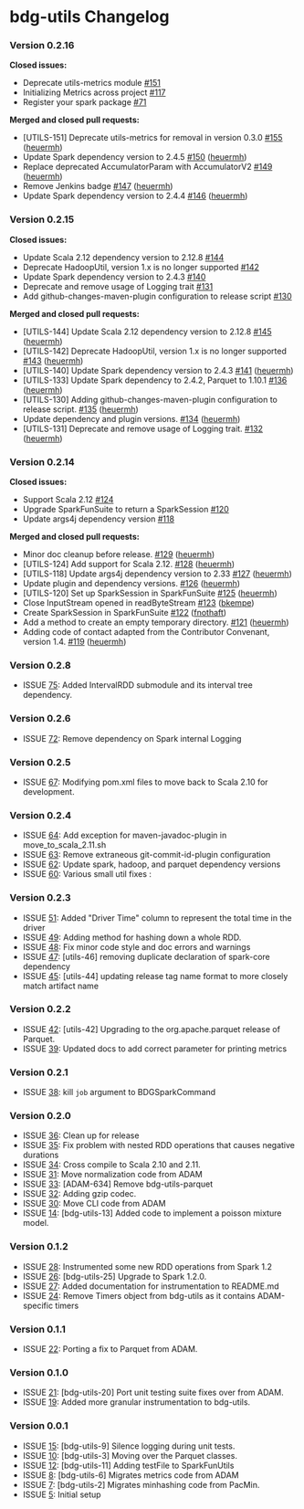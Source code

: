 # bdg-utils Changelog #

### Version 0.2.16 ###

**Closed issues:**

 - Deprecate utils-metrics module [\#151](https://github.com/bigdatagenomics/utils/issues/151)
 - Initializing Metrics across project [\#117](https://github.com/bigdatagenomics/utils/issues/117)
 - Register your spark package [\#71](https://github.com/bigdatagenomics/utils/issues/71)

**Merged and closed pull requests:**

 - [UTILS-151] Deprecate utils-metrics for removal in version 0.3.0 [\#155](https://github.com/bigdatagenomics/utils/pull/155) ([heuermh](https://github.com/heuermh))
 - Update Spark dependency version to 2.4.5 [\#150](https://github.com/bigdatagenomics/utils/pull/150) ([heuermh](https://github.com/heuermh))
 - Replace deprecated AccumulatorParam with AccumulatorV2 [\#149](https://github.com/bigdatagenomics/utils/pull/149) ([heuermh](https://github.com/heuermh))
 - Remove Jenkins badge [\#147](https://github.com/bigdatagenomics/utils/pull/147) ([heuermh](https://github.com/heuermh))
 - Update Spark dependency version to 2.4.4 [\#146](https://github.com/bigdatagenomics/utils/pull/146) ([heuermh](https://github.com/heuermh))


### Version 0.2.15 ###

**Closed issues:**

 - Update Scala 2.12 dependency version to 2.12.8 [\#144](https://github.com/bigdatagenomics/utils/issues/144)
 - Deprecate HadoopUtil, version 1.x is no longer supported [\#142](https://github.com/bigdatagenomics/utils/issues/142)
 - Update Spark dependency version to 2.4.3 [\#140](https://github.com/bigdatagenomics/utils/issues/140)
 - Deprecate and remove usage of Logging trait [\#131](https://github.com/bigdatagenomics/utils/issues/131)
 - Add github-changes-maven-plugin configuration to release script [\#130](https://github.com/bigdatagenomics/utils/issues/130)

**Merged and closed pull requests:**

 - [UTILS-144] Update Scala 2.12 dependency version to 2.12.8 [\#145](https://github.com/bigdatagenomics/utils/pull/145) ([heuermh](https://github.com/heuermh))
 - [UTILS-142] Deprecate HadoopUtil, version 1.x is no longer supported [\#143](https://github.com/bigdatagenomics/utils/pull/143) ([heuermh](https://github.com/heuermh))
 - [UTILS-140] Update Spark dependency version to 2.4.3 [\#141](https://github.com/bigdatagenomics/utils/pull/141) ([heuermh](https://github.com/heuermh))
 - [UTILS-133] Update Spark dependency to 2.4.2, Parquet to 1.10.1 [\#136](https://github.com/bigdatagenomics/utils/pull/136) ([heuermh](https://github.com/heuermh))
 - [UTILS-130] Adding github-changes-maven-plugin configuration to release script. [\#135](https://github.com/bigdatagenomics/utils/pull/135) ([heuermh](https://github.com/heuermh))
 - Update dependency and plugin versions. [\#134](https://github.com/bigdatagenomics/utils/pull/134) ([heuermh](https://github.com/heuermh))
 - [UTILS-131] Deprecate and remove usage of Logging trait. [\#132](https://github.com/bigdatagenomics/utils/pull/132) ([heuermh](https://github.com/heuermh))


### Version 0.2.14 ###

**Closed issues:**

 - Support Scala 2.12 [\#124](https://github.com/bigdatagenomics/utils/issues/124)
 - Upgrade SparkFunSuite to return a SparkSession [\#120](https://github.com/bigdatagenomics/utils/issues/120)
 - Update args4j dependency version [\#118](https://github.com/bigdatagenomics/utils/issues/118)

**Merged and closed pull requests:**

 - Minor doc cleanup before release. [\#129](https://github.com/bigdatagenomics/utils/pull/129) ([heuermh](https://github.com/heuermh))
 - [UTILS-124] Add support for Scala 2.12. [\#128](https://github.com/bigdatagenomics/utils/pull/128) ([heuermh](https://github.com/heuermh))
 - [UTILS-118]  Update args4j dependency version to 2.33 [\#127](https://github.com/bigdatagenomics/utils/pull/127) ([heuermh](https://github.com/heuermh))
 - Update plugin and dependency versions. [\#126](https://github.com/bigdatagenomics/utils/pull/126) ([heuermh](https://github.com/heuermh))
 -  [UTILS-120] Set up SparkSession in SparkFunSuite [\#125](https://github.com/bigdatagenomics/utils/pull/125) ([heuermh](https://github.com/heuermh))
 - Close InputStream opened in readByteStream [\#123](https://github.com/bigdatagenomics/utils/pull/123) ([bkempe](https://github.com/bkempe))
 - Create SparkSession in SparkFunSuite [\#122](https://github.com/bigdatagenomics/utils/pull/122) ([fnothaft](https://github.com/fnothaft))
 - Add a method to create an empty temporary directory. [\#121](https://github.com/bigdatagenomics/utils/pull/121) ([heuermh](https://github.com/heuermh))
 - Adding code of contact adapted from the Contributor Convenant, version 1.4. [\#119](https://github.com/bigdatagenomics/utils/pull/119) ([heuermh](https://github.com/heuermh))

### Version 0.2.8 ###
* ISSUE [75](https://github.com/bigdatagenomics/bdg-utils/pull/75): Added IntervalRDD submodule and its interval tree dependency.

### Version 0.2.6 ###
* ISSUE [72](https://github.com/bigdatagenomics/bdg-utils/pull/72): Remove dependency on Spark internal Logging

### Version 0.2.5 ###
* ISSUE [67](https://github.com/bigdatagenomics/bdg-utils/pull/67): Modifying pom.xml files to move back to Scala 2.10 for development.

### Version 0.2.4 ###
* ISSUE [64](https://github.com/bigdatagenomics/bdg-utils/pull/64): Add exception for maven-javadoc-plugin in move_to_scala_2.11.sh
* ISSUE [63](https://github.com/bigdatagenomics/bdg-utils/pull/63): Remove extraneous git-commit-id-plugin configuration
* ISSUE [62](https://github.com/bigdatagenomics/bdg-utils/pull/62): Update spark, hadoop, and parquet dependency versions
* ISSUE [60](https://github.com/bigdatagenomics/bdg-utils/pull/60): Various small util fixes :

### Version 0.2.3 ###
* ISSUE [51](https://github.com/bigdatagenomics/bdg-utils/pull/51): Added "Driver Time" column to represent the total time in the driver
* ISSUE [49](https://github.com/bigdatagenomics/bdg-utils/pull/49): Adding method for hashing down a whole RDD.
* ISSUE [48](https://github.com/bigdatagenomics/bdg-utils/pull/48): Fix minor code style and doc errors and warnings
* ISSUE [47](https://github.com/bigdatagenomics/bdg-utils/pull/47): [utils-46] removing duplicate declaration of spark-core dependency
* ISSUE [45](https://github.com/bigdatagenomics/bdg-utils/pull/45): [utils-44] updating release tag name format to more closely match artifact name

### Version 0.2.2 ###
* ISSUE [42](https://github.com/bigdatagenomics/bdg-utils/pull/42): [utils-42] Upgrading to the org.apache.parquet release of Parquet.
* ISSUE [39](https://github.com/bigdatagenomics/bdg-utils/pull/39): Updated docs to add correct parameter for printing metrics

### Version 0.2.1 ###
* ISSUE [38](https://github.com/bigdatagenomics/bdg-utils/pull/38): kill `job` argument to BDGSparkCommand

### Version 0.2.0 ###
* ISSUE [36](https://github.com/bigdatagenomics/bdg-utils/pull/36): Clean up for release
* ISSUE [35](https://github.com/bigdatagenomics/bdg-utils/pull/35): Fix problem with nested RDD operations that causes negative durations
* ISSUE [34](https://github.com/bigdatagenomics/bdg-utils/pull/34): Cross compile to Scala 2.10 and 2.11.
* ISSUE [31](https://github.com/bigdatagenomics/bdg-utils/pull/31): Move normalization code from ADAM
* ISSUE [33](https://github.com/bigdatagenomics/bdg-utils/pull/33): [ADAM-634] Remove bdg-utils-parquet
* ISSUE [32](https://github.com/bigdatagenomics/bdg-utils/pull/32): Adding gzip codec.
* ISSUE [30](https://github.com/bigdatagenomics/bdg-utils/pull/30): Move CLI code from ADAM
* ISSUE [14](https://github.com/bigdatagenomics/bdg-utils/pull/14): [bdg-utils-13] Added code to implement a poisson mixture model.

### Version 0.1.2 ###
* ISSUE [28](https://github.com/bigdatagenomics/bdg-utils/pull/28): Instrumented some new RDD operations from Spark 1.2
* ISSUE [26](https://github.com/bigdatagenomics/bdg-utils/pull/26): [bdg-utils-25] Upgrade to Spark 1.2.0.
* ISSUE [27](https://github.com/bigdatagenomics/bdg-utils/pull/27): Added documentation for instrumentation to README.md
* ISSUE [24](https://github.com/bigdatagenomics/bdg-utils/pull/24): Remove Timers object from bdg-utils as it contains ADAM-specific timers

### Version 0.1.1 ###
* ISSUE [22](https://github.com/bigdatagenomics/bdg-utils/pull/22): Porting a fix to Parquet from ADAM.

### Version 0.1.0 ###
* ISSUE [21](https://github.com/bigdatagenomics/bdg-utils/pull/21): [bdg-utils-20] Port unit testing suite fixes over from ADAM.
* ISSUE [19](https://github.com/bigdatagenomics/bdg-utils/pull/19): Added more granular instrumentation to bdg-utils.

### Version 0.0.1 ###
* ISSUE [15](https://github.com/bigdatagenomics/bdg-utils/pull/15): [bdg-utils-9] Silence logging during unit tests.
* ISSUE [10](https://github.com/bigdatagenomics/bdg-utils/pull/10): [bdg-utils-3] Moving over the Parquet classes.
* ISSUE [12](https://github.com/bigdatagenomics/bdg-utils/pull/12): [bdg-utils-11] Adding testFile to SparkFunUtils
* ISSUE [8](https://github.com/bigdatagenomics/bdg-utils/pull/8): [bdg-utils-6] Migrates metrics code from ADAM
* ISSUE [7](https://github.com/bigdatagenomics/bdg-utils/pull/7): [bdg-utils-2] Migrates minhashing code from PacMin.
* ISSUE [5](https://github.com/bigdatagenomics/bdg-utils/pull/5): Initial setup
